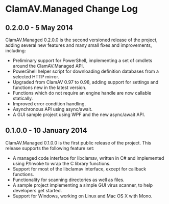 ClamAV.Managed Change Log
=========================

0.2.0.0 - 5 May 2014
--------------------

ClamAV.Managed 0.2.0.0 is the second versioned release of the project, adding
several new features and many small fixes and improvements, including:

 * Preliminary support for PowerShell, implementing a set of cmdlets around the
   ClamAV.Managed API.
 * PowerShell helper script for downloading definition databases from a
   selected HTTP mirror.
 * Upgraded from ClamAV 0.97 to 0.98, adding support for settings and functions
   new in the latest version.
 * Functions which do not require an engine handle are now callable statically.
 * Improved error condition handling.
 * Asynchronous API using async/await.
 * A GUI sample project using WPF and the new async/await API.

0.1.0.0 - 10 January 2014
-------------------------

ClamAV.Managed 0.1.0.0 is the first public release of the project. This release
supports the following feature set:

 * A managed code interface for libclamav, written in C# and implemented using
   P/Invoke to wrap the C library functions.
 * Support for most of the libclamav interface, except for callback functions.
 * Functionality for scanning directories as well as files.
 * A sample project implementing a simple GUI virus scanner, to help developers
   get started.
 * Support for Windows, working on Linux and Mac OS X with Mono.
